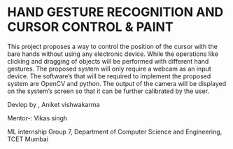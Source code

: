 # HAND GESTURE RECOGNITION AND CURSOR CONTROL & PAINT

This project proposes a way to control the position of the cursor with the bare hands without using any electronic device. While the operations like clicking and dragging of objects will be performed with different hand gestures. The proposed system will only require a webcam as an input device. The software’s that will be required to implement the proposed system are OpenCV and python. The output of the camera will be displayed on the system’s screen so that it can be further calibrated by the user. 

Devlop by ,
Aniket vishwakarma


Mentor-: Vikas singh

ML internship Group 7,
Department of Computer Science and Engineering,
 TCET Mumbai 
